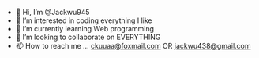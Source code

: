- 👋 Hi, I’m @Jackwu945
- 👀 I’m interested in coding everything I like
- 🌱 I’m currently learning Web programming
- 💞️ I’m looking to collaborate on EVERYTHING
- 📫 How to reach me ... ckuuaa@foxmail.com OR jackwu438@gmail.com

<!---
Jackwu945/Jackwu945 is a ✨ special ✨ repository because its `README.md` (this file) appears on your GitHub profile.
You can click the Preview link to take a look at your changes.
--->
